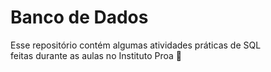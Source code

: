 # Banco de Dados

Esse repositório contém algumas atividades práticas de SQL <br>
feitas durante as aulas no Instituto Proa 🛶
